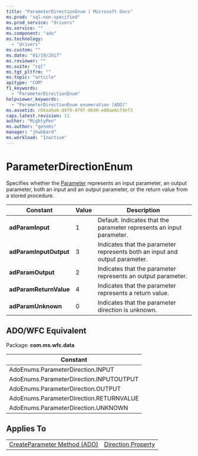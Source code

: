 ```yaml
---
title: "ParameterDirectionEnum | Microsoft Docs"
ms.prod: "sql-non-specified"
ms.prod_service: "drivers"
ms.service: ""
ms.component: "ado"
ms.technology:
  - "drivers"
ms.custom: ""
ms.date: "01/19/2017"
ms.reviewer: ""
ms.suite: "sql"
ms.tgt_pltfrm: ""
ms.topic: "article"
apitype: "COM"
f1_keywords: 
  - "ParameterDirectionEnum"
helpviewer_keywords: 
  - "ParameterDirectionEnum enumeration [ADO]"
ms.assetid: c66aa6e6-d4f0-4f0f-9640-e08ae6cfdef3
caps.latest.revision: 11
author: "MightyPen"
ms.author: "genemi"
manager: "jhubbard"
ms.workload: "Inactive"
---
```

# ParameterDirectionEnum
Specifies whether the [Parameter](../../../ado/reference/ado-api/parameter-object.md) represents an input parameter, an output parameter, both an input and an output parameter, or the return value from a stored procedure.  
  
|Constant|Value|Description|  
|--------------|-----------|-----------------|  
|**adParamInput**|1|Default. Indicates that the parameter represents an input parameter.|  
|**adParamInputOutput**|3|Indicates that the parameter represents both an input and output parameter.|  
|**adParamOutput**|2|Indicates that the parameter represents an output parameter.|  
|**adParamReturnValue**|4|Indicates that the parameter represents a return value.|  
|**adParamUnknown**|0|Indicates that the parameter direction is unknown.|  
  
## ADO/WFC Equivalent  
 Package: **com.ms.wfc.data**  
  
|Constant|  
|--------------|  
|AdoEnums.ParameterDirection.INPUT|  
|AdoEnums.ParameterDirection.INPUTOUTPUT|  
|AdoEnums.ParameterDirection.OUTPUT|  
|AdoEnums.ParameterDirection.RETURNVALUE|  
|AdoEnums.ParameterDirection.UNKNOWN|  
  
## Applies To  
  
|||  
|-|-|  
|[CreateParameter Method (ADO)](../../../ado/reference/ado-api/createparameter-method-ado.md)|[Direction Property](../../../ado/reference/ado-api/direction-property.md)|
